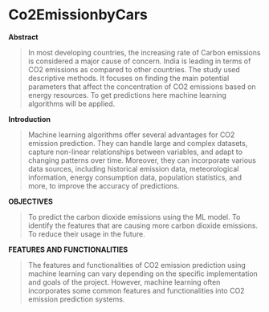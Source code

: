 # Co2EmissionbyCars

**Abstract**
> In most developing countries, the increasing rate of Carbon emissions is considered a major cause of concern. India is leading in terms of CO2 emissions as compared to other countries. The study used descriptive methods. It focuses on finding the main potential parameters that affect the concentration of CO2 emissions based on energy resources. To get predictions here machine learning algorithms will be applied.

**Introduction**
> Machine learning algorithms offer several advantages for CO2 emission prediction. They can handle large and complex datasets, capture non-linear relationships between variables, and adapt to changing patterns over time. Moreover, they can incorporate various data sources, including historical emission data, meteorological information, energy consumption data, population statistics, and more, to improve the accuracy of predictions.

**OBJECTIVES**
> To predict the carbon dioxide emissions using the ML model.
> To identify the features that are causing more carbon dioxide emissions.
> To reduce their usage in the future.

**FEATURES AND FUNCTIONALITIES**
> The features and functionalities of CO2 emission prediction using machine learning can vary depending on the specific implementation and goals of the project. However, machine learning often incorporates some common features and functionalities into CO2 emission prediction systems.


